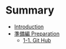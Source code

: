# Summary

* [Introduction](README.md)
* [準備編 Preparation](preparation.md)
   * [1-1. Git Hub](using-git.md)

